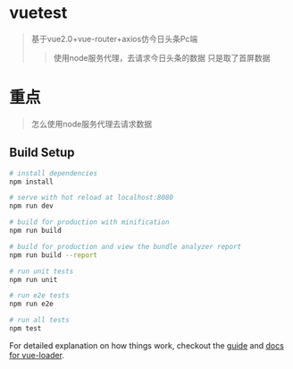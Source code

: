 # vuetest

> 基于vue2.0+vue-router+axios仿今日头条Pc端
>> 使用node服务代理，去请求今日头条的数据
>> 只是取了首屏数据
# 重点
>怎么使用node服务代理去请求数据

## Build Setup

``` bash
# install dependencies
npm install

# serve with hot reload at localhost:8080
npm run dev

# build for production with minification
npm run build

# build for production and view the bundle analyzer report
npm run build --report

# run unit tests
npm run unit

# run e2e tests
npm run e2e

# run all tests
npm test
```

For detailed explanation on how things work, checkout the [guide](http://vuejs-templates.github.io/webpack/) and [docs for vue-loader](http://vuejs.github.io/vue-loader).
